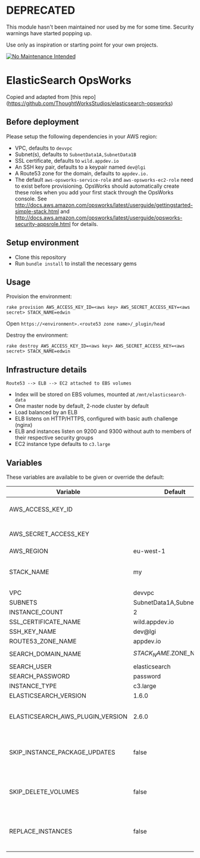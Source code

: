 # DEPRECATED

This module hasn't been maintained nor used by me for some time. Security warnings have started popping up.

Use only as inspiration or starting point for your own projects.

[![No Maintenance Intended](http://unmaintained.tech/badge.svg)](http://unmaintained.tech/)

# ElasticSearch OpsWorks

Copied and adapted from [this repo] (https://github.com/ThoughtWorksStudios/elasticsearch-opsworks)

## Before deployment

Please setup the following dependencies in your AWS region:

* VPC, defaults to `devvpc`
* Subnet(s), defaults to `SubnetData1A,SubnetData1B`
* SSL certificate, defaults to `wild.appdev.io`
* An SSH key pair, defaults to a keypair named `dev@lgi`
* A Route53 zone for the domain, defaults to `appdev.io.`
* The default `aws-opsworks-service-role` and `aws-opsworks-ec2-role` need to exist before provisioning. OpsWorks should automatically create these roles when you add your first stack through the OpsWorks console. See http://docs.aws.amazon.com/opsworks/latest/userguide/gettingstarted-simple-stack.html and http://docs.aws.amazon.com/opsworks/latest/userguide/opsworks-security-appsrole.html for details.

## Setup environment

* Clone this repository
* Run `bundle install` to install the necessary gems

## Usage

Provision the environment:

    rake provision AWS_ACCESS_KEY_ID=<aws key> AWS_SECRET_ACCESS_KEY=<aws secret> STACK_NAME=edwin

Open `https://<environment>.<route53 zone name>/_plugin/head`

Destroy the environment:

    rake destroy AWS_ACCESS_KEY_ID=<aws key> AWS_SECRET_ACCESS_KEY=<aws secret> STACK_NAME=edwin


## Infrastructure details

    Route53 --> ELB --> EC2 attached to EBS volumes

* Index will be stored on EBS volumes, mounted at `/mnt/elasticsearch-data`
* One master node by default, 2-node cluster by default
* Load balanced by an ELB
* ELB listens on HTTP/HTTPS, configured with basic auth challenge (nginx)
* ELB and instances listen on 9200 and 9300 without auth to members of their respective security groups
* EC2 instance type defaults to `c3.large`

## Variables

These variables are available to be given or override the default:

| Variable                         | Default                   | Explanation                        |
|----------------------------------|---------------------------|------------------------------------|
| AWS_ACCESS_KEY_ID                |                           | needed, will not run without       |
| AWS_SECRET_ACCESS_KEY            |                           | needed, will not run without       |
| AWS_REGION                       | eu-west-1                 |                                    |
| STACK_NAME                       | my                        | name of the CF and OpsWorks stacks |
| VPC                              | devvpc                    |                                    |
| SUBNETS                          | SubnetData1A,SubnetData1B |                                    |
| INSTANCE_COUNT                   | 2                         |                                    |
| SSL_CERTIFICATE_NAME             | wild.appdev.io            |                                    |
| SSH_KEY_NAME                     | dev@lgi                   |                                    |
| ROUTE53_ZONE_NAME                | appdev.io                 |                                    |
| SEARCH_DOMAIN_NAME               | $STACK_NAME.$ZONE_NAME    | i.e. `my.appdev.io`                |
| SEARCH_USER                      | elasticsearch             |                                    |
| SEARCH_PASSWORD                  | password                  |                                    |
| INSTANCE_TYPE                    | c3.large                  |                                    |
| ELASTICSEARCH_VERSION            | 1.6.0                     |                                    |
| ELASTICSEARCH_AWS_PLUGIN_VERSION | 2.6.0                     | needs to be compatible to ES version |
| SKIP_INSTANCE_PACKAGE_UPDATES    | false                     | if true doesn't install updates on provision |
| SKIP_DELETE_VOLUMES              | false                     | if true doesn't delete EBS volumes on destroy |
| REPLACE_INSTANCES                | false                     | if true replaces existing instances on re-provision |
